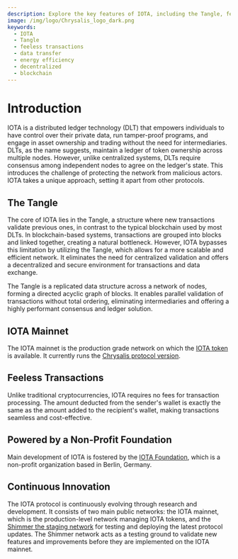 ```yaml
---
description: Explore the key features of IOTA, including the Tangle, feeless transactions, data transfer, and energy efficiency. Learn how IOTA revolutionizes the blockchain industry with its innovative protocols.
image: /img/logo/Chrysalis_logo_dark.png
keywords:
  - IOTA
  - Tangle
  - feeless transactions
  - data transfer
  - energy efficiency
  - decentralized
  - blockchain
---
```


# Introduction

IOTA is a distributed ledger technology (DLT) that empowers individuals to have control over their private data, run
tamper-proof programs, and engage in asset ownership and trading without the need for intermediaries. DLTs, as the name
suggests, maintain a ledger of token ownership across multiple nodes. However, unlike centralized systems, DLTs require
consensus among independent nodes to agree on the ledger's state. This introduces the challenge of protecting the
network from malicious actors. IOTA takes a unique approach, setting it apart from other protocols.

## The Tangle

The core of IOTA lies in the Tangle, a structure where new transactions validate previous ones, in contrast to the
typical blockchain used by most DLTs. In blockchain-based systems, transactions are grouped into blocks and linked
together, creating a natural bottleneck. However, IOTA bypasses this limitation by utilizing the Tangle, which allows
for a more scalable and efficient network. It eliminates the need for centralized validation and offers a decentralized
and secure environment for transactions and data exchange.

The Tangle is a replicated data structure across a network of nodes, forming a directed acyclic graph of blocks. It
enables parallel validation of transactions without total ordering, eliminating intermediaries and offering a highly
performant consensus and ledger solution.

## IOTA Mainnet

The IOTA mainnet is the production grade network on which the [IOTA token](/get-started/introduction/iota/iota-token/)
is available. It currently runs the [Chrysalis protocol version](/learn/protocols/chrysalis/introduction/).

## Feeless Transactions

Unlike traditional cryptocurrencies, IOTA requires no fees for transaction processing. The amount deducted from the
sender's wallet is exactly the same as the amount added to the recipient's wallet, making transactions seamless and
cost-effective.

## Powered by a Non-Profit Foundation

Main development of IOTA is fostered by the [IOTA Foundation](https://iota.org), which is a non-profit organization
based in Berlin, Germany.

## Continuous Innovation

The IOTA protocol is continuously evolving through research and development. It consists of two main public networks:
the IOTA mainnet, which is the production-level network managing IOTA tokens, and
the [Shimmer the staging network](/get-started/introduction/shimmer/introduction/) for testing and deploying the
latest protocol updates. The Shimmer network acts as a testing ground to validate new features and improvements before
they are implemented on the IOTA mainnet.
